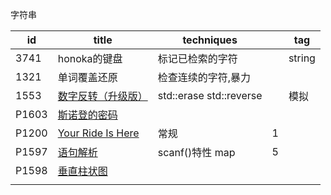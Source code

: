 字符串

| id    | title                                                        | techniques              |      | tag    |
| ----- | ------------------------------------------------------------ | ----------------------- | ---- | ------ |
| 3741  | honoka的键盘                                                 | 标记已检索的字符        |      | string |
| 1321  | 单词覆盖还原                                                 | 检查连续的字符,暴力     |      |        |
| 1553  | [数字反转（升级版）](https://www.luogu.com.cn/problem/P1553) | std::erase std::reverse |      | 模拟   |
| P1603 | [斯诺登的密码](https://www.luogu.com.cn/problem/P1603)       |                         |      |        |
| P1200 | [Your Ride Is Here](https://www.luogu.com.cn/problem/P1200)  | 常规                    | 1    |        |
| P1597 | [语句解析](https://www.luogu.com.cn/problem/P1597)           | scanf()特性 map         | 5    |        |
| P1598 | [垂直柱状图](https://www.luogu.com.cn/problem/P1598)         |                         |      |        |
|       |                                                              |                         |      |        |

